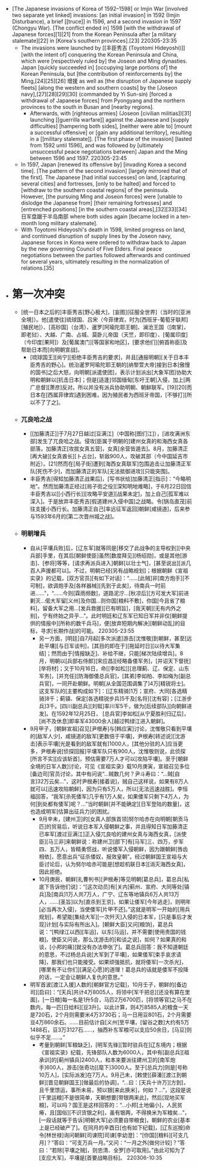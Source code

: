 - [The Japanese invasions of Korea of 1592–1598] or Imjin War [involved two separate yet linked] invasions: [an initial invasion] in 1592 (Imjin Disturbance), a brief [[truce]] in 1596, and a second invasion in 1597 (Chongyu War). [The conflict ended in] 1598 [with the withdrawal of Japanese forces][1][21] from the Korean Peninsula after [a military stalemate][22] in [Korea's southern provinces].[23] 
220305-23:35
    - The invasions were launched by [[丰臣秀吉 (Toyotomi Hideyoshi)]] [with the intent of] conquering the Korean Peninsula and China, which were [respectively ruled by] the Joseon and Ming dynasties. Japan [quickly succeeded in] [occupying large portions of] the Korean Peninsula, but [the contribution of reinforcements by] the Ming,[24][25][26] 增援 as well as [the disruption of Japanese supply fleets] [along the western and southern coasts] by the [Joseon navy],[27][28][29][30] (commanded by Yi Sun-sin) [forced a withdrawal of Japanese forces] from Pyongyang and the northern provinces to the south in Busan and [nearby regions]. 
        - Afterwards, with [righteous armies] (Joseon [civilian militias])[31] launching [[guerrilla warfare]] against the Japanese and [supply difficulties] [hampering both sides], [neither were able to] [mount a successful offensive] or [gain any additional territory], resulting in a [[military stalemate]]. [The first phase of the invasion] [lasted from 1592 until 1596], and was followed by [ultimately unsuccessful peace negotiations between] Japan and the Ming between 1596 and 1597.
220305-23:45
    - In 1597, Japan [renewed its offensive by] [invading Korea a second time]. [The pattern of the second invasion] [largely mirrored that of the first]. The Japanese [had initial successes] on land, [capturing several cities] and fortresses, [only to be halted] and forced to [withdraw to the southern coastal regions] of the peninsula. However, [the pursuing Ming and Joseon forces] were [unable to dislodge the Japanese from] [their remaining fortresses] and [entrenched positions] [in the southern coastal areas],[32][33][34] 日军盘踞于半岛南部 where both sides again [became locked in a ten-month long military stalemate].
    - With Toyotomi Hideyoshi's death in 1598, limited progress on land, and continued disruption of supply lines by the Joseon navy, Japanese forces in Korea were ordered to withdraw back to Japan by the new governing Council of Five Elders. Final peace negotiations between the parties followed afterwards and continued for several years, ultimately resulting in the normalization of relations.[35]
- # 第一次冲突
    - [统一日本之后的]丰臣秀吉[野心极大]，[妄图][征服全世界]（当时的[亚洲全境]）。他[遣使往]琉球国、吕宋（今菲律宾，时为[西班牙-葡萄牙联邦][殖民地]）、[高砂国]（台湾）、暹罗[阿瑜陀耶王朝]、澜沧王国（[南掌]，即老挝）、大越、广南、占城、莫卧儿帝国（天竺，即印度）、[葡属印度]（今印度[果阿]）及[葡属澳门][等国家和地区]，[要求他们][俯首称臣]及帮助日本而[向明朝宣战]。
        - [琉球国王][尚宁][拒绝丰臣秀吉的要求]，并且[通报明朝][关于日本丰臣秀吉的野心]。统治暹罗阿瑜陀耶王朝的[纳黎萱大帝]接到日本[傲慢的国书]之后大怒，向明朝[派遣使团]，表示计划派出[大象军团]协助大明和朝鲜以[抗击日本]；但是[适逢]邻国缅甸[东吁王朝]入侵，加上[两广总督][萧彦]反对。所以并没有派兵协助明朝、朝鲜联军。[19][20]而日本在[西属菲律宾]遇到困难，因为殖民者为西班牙帝国，[不够打][所以不了了之]。
    - ### 兀良哈之战
        - [[加藤清正]]于7月27日越过[豆满江]（中国称[图们江]），[进攻满洲东部]发生了兀良哈之战。侵攻[臣属于明朝的]建州女真的和海西女真各部落，加藤清正[攻拔女真五营]，女真[余营皆遁去]。8月，加藤清正[再大破][女真酋长][卜占台]，斩敌900人，攻破其部（今中国延吉市附近）。[21]然而在[局子街]遭到[海西女真联军]包围追击让加藤清正军队[死伤不少]，而加藤清正的军队[无法抵御进攻][只能突围]。
        - 丰臣秀吉[得知加藤清正战果后]，[写书状给]加藤清正[指示]：“今略明地”。然而加藤清正经过[局子街之役][深知明地难略]，于8月22日回信丰臣秀吉以[[小西行长]][攻略平安道][战果未定]，加上自己[孤军难以深入]。于是放弃丰臣秀吉[假道建州入侵中国]之战略。令[锅岛直茂]前往支援小西行长。加藤清正自己[率远征军返回]朝鲜[咸镜道]，后来参与1593年6月的[第二次晋州城之战]。
    - ### 明朝增兵
        - 自从[平壤兵败]后，[辽东军]就等同是[移交了此战争的主导权到][中央兵部]手里，在其后[朝鲜使臣]虽然[数度拜见][杨绍勋]，或是其他[游击]、[参将]等等，[请求再派兵进入]朝鲜[以壮士气]，[甚至说出][派几百人声援都可以]。不过，明朝已经[另有战略规划]；根据朝鲜《宣祖实录》的记载，[双方官员][有如下对话]：“……[此贼]非[南方炮手][不可制]，欲调炮手及[各样器械][先到于此矣]，待南兵一时前进……”，“……今则[霖雨频数]，道路泥泞…[秋凉后][方可发大军]前进剿灭…偌大军留[义州]及你国…则你国[粮料不敷]，你国[今且省了粮料]，留备大军之用…[发兵救援][已有明旨]，[我天朝][无有内外之别]，宁有终始之异乎…”。此时明廷和辽东军已知日军并非仅[朝鲜提供的情报中][所称的数千兵马]，便[放弃短期内解决][朝鲜动乱]的目标，寻求[长期作战]的可能。
220305-23:55
            - 另一方面，[明廷]自7月起[多次派遣]游击[沈惟敬]到朝鲜，甚至[远赴平壤][与日军谈判]，[其目的即在于][拖延时日][以待大军集结]；然而由于[情报缺乏]、补给不继，只能[梯次陆续增兵]。8月，明朝以[兵部右侍郎][宋应昌][经略备倭军务]，[并诏天下督抚][举将材]；又于10月16日，命[[李如松]][总理蓟、辽、保定、山东军务]，[并充任][防海御倭总兵官]，[其弟]李如柏、李如梅为[副总兵官]，一同开赴朝鲜。明朝[从全国范围调集了]4万[精锐将士]。这支军队的[主要构成如下]：[辽东精骑]1万；宣府、大同[各选精骑]8千；蓟镇、保定[各选精锐步兵]5千及[名将][沈有容]；[江浙步兵]3千。[四川副总兵][刘铤]率川军5千，做为[后续部队][向朝鲜进发]。在1592年12月25日， [总兵官]李如松[从宁夏胜利归辽后]，[尚不及休息]即率军43000余人[越过鸭绿江进入朝鲜]。
        - 9月甲子，[朝鲜宣祖]召见[尹根寿]与[韩应寅]讨论，沈惟敬只看到平壤的[敌军人少]，咸镜道的敌军[更数倍于平壤]，尹根寿[转述说][沈游击]表示平壤[光是看到的敌军就有]1000人，[其他分驻的人]应当更多，尹根寿说[侦探回报]平壤军队只有900人，沈惟敬则说，此侦探[所言不实][应该斩首]，预估需要7万人才可以[攻陷平壤]。至于[朝鲜全境的日军人数]讨论，可见《宣祖实录》载10月庚寅，宣祖召见多位[备边司]官员讨论，其中有问说“…贼数几何？尹斗寿曰：“…贼[自言]32万云矣…”，这时尹根寿[接着说]，贼自己这样说，如果有8万人就可以[迅速攻陷朝鲜]，因为只有5万人，所以[无法迅速战胜]。李恒福回答，“我军[杀死倭军]几乎有1万人矣，如果倭军只剩下4万人，为何[到处都有倭军]呢？…”当时朝鲜[并不能确定][日军登陆的数量]，这也造成明军[估算出征兵力]的困扰。
            - 9月辛未，[建州卫]的[女真人部族首领]努尔哈赤在向明朝[朝贡马匹]的贸易后，听说日本军入侵朝鲜之事，并且得知日军加藤清正已率军[渡过豆满江]正入侵兀良哈的建州女真与海西女真，[派使臣][马三非]来朝鲜说：称建州卫[部下]有[马军]三、四万，步军四、五万人，皆精勇惯战，听说倭军入侵朝鲜，因为跟朝鲜[唇齿相依]，愿意出兵“征杀倭奴，报效皇朝”。经过朝鲜国王宣祖与大臣讨论后，认为努尔哈赤可能是[想趁机联日本][消灭海西女真]，因此拒绝。
            - 10月庚辰，朝鲜[礼曹判书][尹根寿]等见明朝[葛总兵]，葛总兵[私底下告诉他们说]：“[这次动员]有[关内]蓟州、宣府、大同等处[镇兵]及[南兵]1万人共7万人，广宁、辽东等地镇兵6万人共13万人，……[圣旨]以为[直杀到王京]，如果让倭军[今年逃走]，则明年[必当再次入侵]，当使倭军[片甲不还]。”这就是明军一开始的[用兵规划]，希望能[集结大军][一次歼灭]入侵的日本军，[只是事后才发现]计划[与实际有所出入]。[朝鲜大臣]又问[粮饷]，葛总兵说：“[鸭绿江以西][车运]，以东[马运]，并不需要[使用贵国的钱粮]。使臣又问说，那么沈游击的[和谈之说]，如何？如果真的和谈，[小邦的痛][就没有办法申张了]。葛总兵回答：我不知道朝廷的意思，不过杨总兵说[大军到了平壤]，如果倭军[束手哀求请降]，那我们也只能接受。如果顽强抵抗，就将倭军[一次杀光]，[哪里有不让你们][满足心愿]的道理！葛总兵的话就是倭军不投降的话，一定会让朝鲜人复仇的意思。”
        - 明军首波[渡江入援]人数的[朝鲜官方记载]，10月壬子，朝鲜的[备边司][启曰]：“[天兵]共计4万8005人，将领中[军千把总][还没有算在里面]，[一日粮]每一名是1升5合，马匹2万6700匹，[将领等官]之马不在数内，每一匹[日给料][豆3升]。以此计算，则4万8585人的粮食一天是720石，2个月则需要米4万3730石；马一日用豆801石，2个月需要豆4万860余石。……目前估计自[义州]至平壤，[留谷之数]大约有5万1488石，豆3万3127石……，抽西补东军粮可以支应50余日，[马豆]则似乎不足……。”
            - 考量到朝鲜[军粮缺乏]，[明军先锋][暂时驻兵在]辽东境内；根据《宣祖实录》纪载，先锋部队人数为6000人，其中有[副总兵][祖承训]的[蓟州镇兵]2400人，和本来要派往建州卫的[南军炮手]600人，游击[张奇功][麾下]3000人。至于[总兵力]则是[号称10万人]，[实际派发]在7万人。9月己未，[敕使][薛潘][渡江到朝鲜][晋见朝鲜国王][做最后的协调]，“…曰：[天兵十许万][方到]，且千里馈运，事所未易，预以银[来此换米]，何如？…”，这段是说[千里运粮]不是很简单，天朝想要[带银两来此]，然后[现地买军粮]，可以吗？国王是这样回答的：“…小邦[土地偏小]，人民贫瘠，且[国俗][不识货银之利]，虽有银两，不得换米为军粮矣…”，[一段话就等于告诉]明朝大军[必须要自带粮食]，朝鲜的农业[基本上是已经破产了]。在同月的辛酉日[也有如下纪载]，[辽东巡按]命令[林世禄]询问朝鲜[司谏院]司谏[李幼澄]：“[你国][粮料][可支几月]？”答曰：“可支万兵一月。”又问：“一月之外[做何计较]？”答曰：“若除[平壤之贼]，则忠清、全罗[亦可取用]。”由此可知为了[支应大军]，平壤是[首要战略目标]。
220306-10:35
